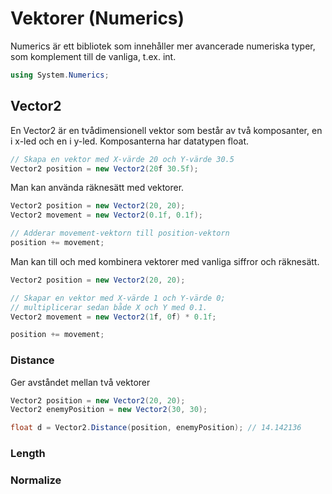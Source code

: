 # Vektorer \(Numerics\)

Numerics är ett bibliotek som innehåller mer avancerade numeriska typer, som komplement till de vanliga, t.ex. int.

```csharp
using System.Numerics;
```

## Vector2

En Vector2 är en tvådimensionell vektor som består av två komposanter, en i x-led och en i y-led. Komposanterna har datatypen float.

```csharp
// Skapa en vektor med X-värde 20 och Y-värde 30.5
Vector2 position = new Vector2(20f 30.5f);
```

Man kan använda räknesätt med vektorer.

```csharp
Vector2 position = new Vector2(20, 20);
Vector2 movement = new Vector2(0.1f, 0.1f);

// Adderar movement-vektorn till position-vektorn
position += movement;
```

Man kan till och med kombinera vektorer med vanliga siffror och räknesätt.

```csharp
Vector2 position = new Vector2(20, 20);

// Skapar en vektor med X-värde 1 och Y-värde 0; 
// multiplicerar sedan både X och Y med 0.1.
Vector2 movement = new Vector2(1f, 0f) * 0.1f;

position += movement;
```

### Distance

Ger avståndet mellan två vektorer

```csharp
Vector2 position = new Vector2(20, 20);
Vector2 enemyPosition = new Vector2(30, 30);

float d = Vector2.Distance(position, enemyPosition); // 14.142136
```

### Length

### Normalize

